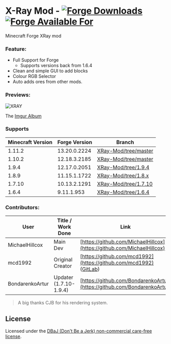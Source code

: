 # X-Ray Mod - [![Forge Downloads](http://cf.way2muchnoise.eu/advanced-xray.svg)](https://mods.curse.com/mc-mods/minecraft/256256-advanced-xray) [![Forge Available For](http://cf.way2muchnoise.eu/versions/advanced-xray.svg)](https://mods.curse.com/mc-mods/minecraft/256256-advanced-xray)
Minecraft Forge XRay mod

### Feature:
- Full Support for Forge
    - Supports versions back from 1.6.4
- Clean and simple GUI to add blocks
- Colour RGB Selector
- Auto adds ores from other mods.

### Previews:
![XRAY](http://i.imgur.com/N3KOEaE.png)

The [Imgur Album](http://imgur.com/a/23dX5)

### Supports
|Minecraft Version   | Forge Version | Branch
|---|---|---
|1.11.2 | 13.20.0.2224 | [XRay-Mod/tree/master](https://github.com/MichaelHillcox/XRay-Mod/tree/master)
|1.10.2 | 12.18.3.2185 | [XRay-Mod/tree/master](https://github.com/MichaelHillcox/XRay-Mod/tree/1.10.x)
|1.9.4 | 12.17.0.2051 | [XRay-Mod/tree/1.9.4](https://github.com/MichaelHillcox/XRay-Mod/tree/1.9.4)
|1.8.9 | 11.15.1.1722 | [XRay-Mod/tree/1.8.x](https://github.com/MichaelHillcox/XRay-Mod/tree/1.8.x)
|1.7.10 | 10.13.2.1291 | [XRay-Mod/tree/1.7.10](https://github.com/MichaelHillcox/XRay-Mod/tree/1.7.10)
|1.6.4 | 9.11.1.953 |  [XRay-Mod/tree/1.6.4](https://github.com/MichaelHillcox/XRay-Mod/tree/1.6.4)


### Contributors:
|User   | Title / Work Done| Link   |
|---|---|---|
|MichaelHillcox   | Main Dev |[https://github.com/MichaelHillcox](https://github.com/MichaelHillcox)
|mcd1992          | Original Creator| [https://github.com/mcd1992](https://github.com/mcd1992) ([GitLab](https://gitlab.com/mcd1992))
|BondarenkoArtur  | Updater (1.7.10-1.9.4) | [https://github.com/BondarenkoArtur](https://github.com/BondarenkoArtur)

> A big thanks CJB for his rendering system.

## License
Licensed under the [DBaJ (Don't Be a Jerk) non-commercial care-free license](http://www.dbad-license.org/).
